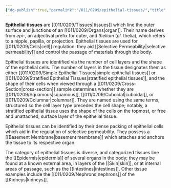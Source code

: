 ```yaml
---
{"dg-publish":true,"permalink":"/011/0209/epithelial-tissues/","title":"Epithelial Tissues","tags":["BIOL422"],"created":"2024-10-03T23:22:32.000-07:00","updated":"2025-01-22T00:36:31.793-08:00"}
---
```


**Epithelial tissues** are [[011/0209/Tissues\|tissues]] which line the outer surface and junctions of an [[011/0209/Organs\|organ]]. Their name derives from *epi-*, an adjectival prefix for outer, and *thelium* (*pl.* thelia), which refers to a nipple, papilla, or projection. Epithelial tissues are used for [[011/0209/Cells\|cell]] regulation: they aid [[Selective Permeability\|selective permeability]] and control the passage of materials through the body.

Epithelial tissues are identified via the number of cell layers and the shape of the epithelial cells. The number of layers in the tissue designates them as either [[011/0209/Simple Epithelial Tissues\|simple epithelial tissues]] or [[011/0209/Stratified Epithelial Tissues\|stratified epithelial tissues]], and the shape of their cells when viewed through a [[011/0209/Cross-Section\|cross-section]] sample determines whether they are [[011/0209/Squamous\|squamous]], [[011/0209/Cuboidal\|cuboidal]], or [[011/0209/Columnar\|columnar]]. They are named using the same terms, structured so the cell layer type precedes the cell shape; notably, a stratified epithelial tissue uses the shape of the cells on the topmost, or free and unattached, surface layer of the epithelial tissue.

Epithelial tissues can be identified by their dense packing of epithelial cells which aid in the regulation of selective permeability. They possess a [[Basement Membrane\|basement membrane]] which attaches and anchors the tissue to its respective organ.

The category of epithelial tissues is diverse, and categorized tissues line the [[Epidermis\|epidermis]] of several organs in the body; they may be found at a known external area, in layers of the [[Skin\|skin]], or at internal areas of passage, such as the [[Intestines\|intestines]]. Other tissue examples include the [[011/0209/Nephrons\|nephrons]] of the [[Kidneys\|kidneys]].
